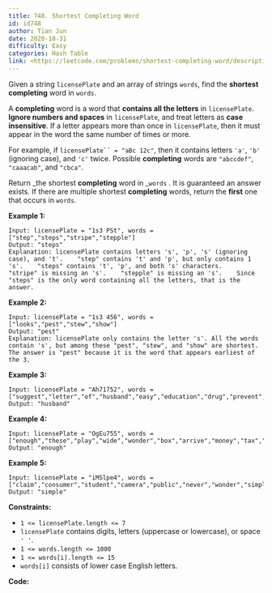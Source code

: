 ```yaml
---
title: 748. Shortest Completing Word
id: id748
author: Tian Jun
date: 2020-10-31
difficulty: Easy
categories: Hash Table
link: <https://leetcode.com/problems/shortest-completing-word/description/>
---
```


Given a string `licensePlate` and an array of strings `words`, find the
**shortest completing** word in `words`.

A **completing** word is a word that **contains all the letters** in
`licensePlate`. **Ignore numbers and spaces** in `licensePlate`, and treat
letters as **case insensitive**. If a letter appears more than once in
`licensePlate`, then it must appear in the word the same number of times or
more.

For example, if `licensePlate`` = "aBc 12c"`, then it contains letters `'a'`,
`'b'` (ignoring case), and `'c'` twice. Possible **completing** words are
`"abccdef"`, `"caaacab"`, and `"cbca"`.

Return _the shortest **completing** word in _`words` _._ It is guaranteed an
answer exists. If there are multiple shortest **completing** words, return the
**first** one that occurs in `words`.



**Example 1:**
            
	Input: licensePlate = "1s3 PSt", words = ["step","steps","stripe","stepple"]    
	Output: "steps"    
	Explanation: licensePlate contains letters 's', 'p', 's' (ignoring case), and 't'.    "step" contains 't' and 'p', but only contains 1 's'.    "steps" contains 't', 'p', and both 's' characters.    "stripe" is missing an 's'.    "stepple" is missing an 's'.    Since "steps" is the only word containing all the letters, that is the answer.    

**Example 2:**
            
	Input: licensePlate = "1s3 456", words = ["looks","pest","stew","show"]    
	Output: "pest"    
	Explanation: licensePlate only contains the letter 's'. All the words contain 's', but among these "pest", "stew", and "show" are shortest. The answer is "pest" because it is the word that appears earliest of the 3.    

**Example 3:**
            
	Input: licensePlate = "Ah71752", words = ["suggest","letter","of","husband","easy","education","drug","prevent","writer","old"]    
	Output: "husband"    

**Example 4:**
            
	Input: licensePlate = "OgEu755", words = ["enough","these","play","wide","wonder","box","arrive","money","tax","thus"]    
	Output: "enough"    

**Example 5:**
            
	Input: licensePlate = "iMSlpe4", words = ["claim","consumer","student","camera","public","never","wonder","simple","thought","use"]    
	Output: "simple"    



**Constraints:**

  * `1 <= licensePlate.length <= 7`
  * `licensePlate` contains digits, letters (uppercase or lowercase), or space `' '`.
  * `1 <= words.length <= 1000`
  * `1 <= words[i].length <= 15`
  * `words[i]` consists of lower case English letters.


**Code:**
